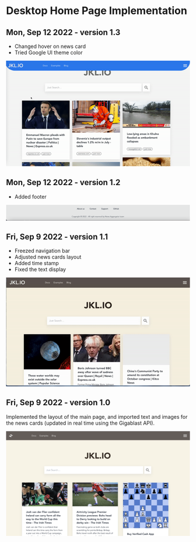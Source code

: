 # Desktop Home Page Implementation

## Mon, Sep 12 2022 - version 1.3

- Changed hover on news card
- Tried Google UI theme color

![alt text](/gif_v1.3.gif)

## Mon, Sep 12 2022 - version 1.2

- Added footer

![alt text](/footer.png)

## Fri, Sep 9 2022 - version 1.1

- Freezed navigation bar
- Adjusted news cards layout
- Added time stamp
- Fixed the text display

![alt text](/gif_v1.1.gif)

## Fri, Sep 9 2022 - version 1.0

Implemented the layout of the main page, and imported text and images for the news cards (updated in real time using the Gigablast API).

![alt text](/screen_shot_v1.png)
